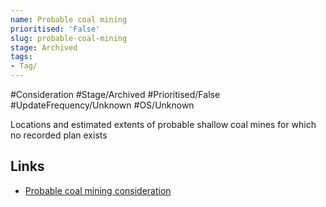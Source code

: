 ```yaml
---
name: Probable coal mining
prioritised: 'False'
slug: probable-coal-mining
stage: Archived
tags:
- Tag/
---
```


#Consideration #Stage/Archived #Prioritised/False #UpdateFrequency/Unknown #OS/Unknown

Locations and estimated extents of probable shallow coal mines for which no recorded plan exists

## Links

* [Probable coal mining consideration](https://design.planning.data.gov.uk/planning-consideration/probable-coal-mining)